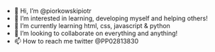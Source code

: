 - 👋 Hi, I’m @piorkowskipiotr
- 👀 I’m interested in learning, developing myself and helping others!
- 🌱 I’m currently learning html, css, javascript & python
- 💞️ I’m looking to collaborate on everything and anything!
- 📫 How to reach me twitter @PP02813830

<!---
piorkowskipiotr/piorkowskipiotr is a ✨ special ✨ repository because its `README.md` (this file) appears on your GitHub profile.
You can click the Preview link to take a look at your changes.
--->
